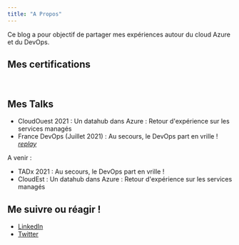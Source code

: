 ```yaml
---
title: "A Propos"
---
```

Ce blog a pour objectif de partager mes expériences autour du cloud Azure et du DevOps.

## Mes certifications

<div data-iframe-width="150" data-iframe-height="270" data-share-badge-id="dc28d816-0721-44fd-8506-e0b9a2f200f6" data-share-badge-host="https://www.credly.com" style="display: inline-block;"></div>
<div data-iframe-width="150" data-iframe-height="270" data-share-badge-id="bd5c4974-eb9e-4181-8fd6-d1b984045e07" data-share-badge-host="https://www.credly.com" style="display: inline-block;"></div>
<div data-iframe-width="150" data-iframe-height="270" data-share-badge-id="474e2741-6015-4858-9cf0-bb70b13224f8" data-share-badge-host="https://www.credly.com" style="display: inline-block;"></div>
<div data-iframe-width="150" data-iframe-height="270" data-share-badge-id="87c01da4-9158-4f58-b396-282c96e2a98f" data-share-badge-host="https://www.credly.com" style="display: inline-block;"></div>
<script type="text/javascript" async src="//cdn.credly.com/assets/utilities/embed.js"></script>

## Mes Talks

- CloudOuest 2021 : Un datahub dans Azure : Retour d'expérience sur les services managés
- France DevOps (Juillet 2021) : Au secours, le DevOps part en vrille ! *[replay](https://www.francedevops.fr/webinars/au-secours-le-devops-part-en-vrille)*

A venir :

- TADx 2021 : Au secours, le DevOps part en vrille !
- CloudEst : Un datahub dans Azure : Retour d'expérience sur les services managés

## Me suivre ou réagir !

- [LinkedIn](https://www.linkedin.com/in/pmorisseau/)
- [Twitter](https://twitter.com/morisseauphi)
